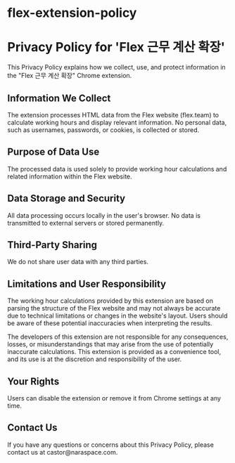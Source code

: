 # flex-extension-policy

<h1>Privacy Policy for 'Flex 근무 계산 확장'</h1>
<p>This Privacy Policy explains how we collect, use, and protect information in the "Flex 근무 계산 확장" Chrome extension.</p>

<h2>Information We Collect</h2>
<p>The extension processes HTML data from the Flex website (flex.team) to calculate working hours and display relevant information. No personal data, such as usernames, passwords, or cookies, is collected or stored.</p>

<h2>Purpose of Data Use</h2>
<p>The processed data is used solely to provide working hour calculations and related information within the Flex website.</p>

<h2>Data Storage and Security</h2>
<p>All data processing occurs locally in the user's browser. No data is transmitted to external servers or stored permanently.</p>

<h2>Third-Party Sharing</h2>
<p>We do not share user data with any third parties.</p>

<h2>Limitations and User Responsibility</h2>
<p>
The working hour calculations provided by this extension are based on parsing the structure of the Flex website and may not always be accurate due to technical limitations or changes in the website's layout. Users should be aware of these potential inaccuracies when interpreting the results.
</p>
<p>
The developers of this extension are not responsible for any consequences, losses, or misunderstandings that may arise from the use of potentially inaccurate calculations. This extension is provided as a convenience tool, and its use is at the discretion and responsibility of the user.
</p>

<h2>Your Rights</h2>
<p>Users can disable the extension or remove it from Chrome settings at any time.</p>

<h2>Contact Us</h2>
<p>If you have any questions or concerns about this Privacy Policy, please contact us at castor@naraspace.com.</p>
